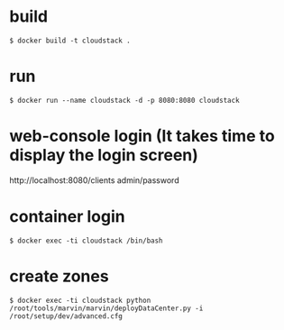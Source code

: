 # build
```
$ docker build -t cloudstack .
```

# run
```
$ docker run --name cloudstack -d -p 8080:8080 cloudstack
```

# web-console login  (It takes time to display the login screen)
http://localhost:8080/clients
admin/password

# container login
```
$ docker exec -ti cloudstack /bin/bash
```

# create zones
```
$ docker exec -ti cloudstack python /root/tools/marvin/marvin/deployDataCenter.py -i /root/setup/dev/advanced.cfg
```
